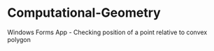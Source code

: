 # Computational-Geometry

Windows Forms App - Checking position of a point relative to convex polygon
